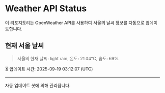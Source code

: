 
# Weather API Status

이 리포지토리는 OpenWeather API를 사용하여 서울의 날씨 정보를 자동으로 업데이트합니다.

## 현재 서울 날씨
> 서울의 현재 날씨: light rain, 온도: 21.04°C, 습도: 69%

⏳ 업데이트 시간: 2025-09-19 03:12:07 (UTC)

---
자동 업데이트 봇에 의해 관리됩니다.
